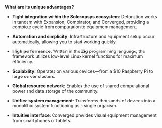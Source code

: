 
**What are its unique advantages?**

- **Tight integration within the Solenopsys ecosystem**: Detonation works in tandem with Expansion, Combinator, and Converged, providing a complete cycle from computation to equipment management.

- **Automation and simplicity**: Infrastructure and equipment setup occur automatically, allowing you to start working quickly.

- **High performance**: Written in the **Zig** programming language, the framework utilizes low-level Linux kernel functions for maximum efficiency.

- **Scalability**: Operates on various devices—from a $10 Raspberry Pi to large server clusters.

- **Global resource network**: Enables the use of shared computational power and data storage of the community.

- **Unified system management**: Transforms thousands of devices into a monolithic system functioning as a single organism.

- **Intuitive interface**: Converged provides visual equipment management from smartphones or tablets.
